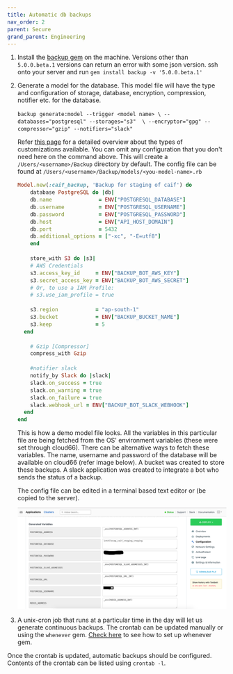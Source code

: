 ```yaml
---
title: Automatic db backups
nav_order: 2
parent: Secure
grand_parent: Engineering
---
```


1. Install the [backup gem](https://github.com/backup/backup) on the machine. Versions other than `5.0.0.beta.1` versions can return an error with some json version. ssh onto your server and run
	`gem install backup -v '5.0.0.beta.1'`

2. Generate a model for the database. This model file will have the type and configuration of storage, database, encryption, compression, notifier etc. for the database. 

	`backup generate:model --trigger <model name> \
	    --databases="postgresql" --storages="s3"  \
	    --encryptor="gpg" --compressor="gzip" --notifiers="slack"`

	Refer [this page](https://backup.github.io/backup/v4/generator/) for a detailed overview about the types of customizations available. You can omit any configuration that you don't need here on the command above. This will create a `/Users/<username>/Backup` directory by default. The config file can be found at `/Users/<username>/Backup/models/<you-model-name>.rb` 

	
	```ruby
	Model.new(:caif_backup, 'Backup for staging of caif') do
		database PostgreSQL do |db|
	    db.name               = ENV["POSTGRESQL_DATABASE"]
	    db.username           = ENV["POSTGRESQL_USERNAME"]
	    db.password           = ENV["POSTGRESQL_PASSWORD"]
	    db.host               = ENV["API_HOST_DOMAIN"]
	    db.port               = 5432
	    db.additional_options = ["-xc", "-E=utf8"]
		end

	 	store_with S3 do |s3|
	    # AWS Credentials
	    s3.access_key_id     = ENV["BACKUP_BOT_AWS_KEY"]
	    s3.secret_access_key = ENV["BACKUP_BOT_AWS_SECRET"]
	    # Or, to use a IAM Profile:
	    # s3.use_iam_profile = true

	    s3.region            = "ap-south-1"
	    s3.bucket            = ENV["BACKUP_BUCKET_NAME"]
	    s3.keep              = 5
	  end

		# Gzip [Compressor]
		compress_with Gzip

		#notifier slack
	 	notify_by Slack do |slack|
	    slack.on_success = true
	    slack.on_warning = true
	    slack.on_failure = true
	    slack.webhook_url = ENV["BACKUP_BOT_SLACK_WEBHOOK"]
	  end
	end
	```

	This is how a demo model file looks. All the variables in this particular file are being fetched from the OS' environment variables (these were set through cloud66). There can be alternative ways to fetch these variables. The name, username and password of the database will be available on cloud66 (refer image below). A bucket was created to store these backups. A slack application was created to integrate a bot who sends the status of a backup. 

	The config file can be edited in a terminal based text editor or (be copied to the server).

	[![environment-variables-c66](/assets/images/environment-variables-c66.png)](/assets/images/environment-variables-c66.png)

3. A unix-cron job that runs at a particular time in the day will let us generate continuous backups. The crontab can be updated manually or using the `whenever` gem. [Check here](https://github.com/javan/whenever) to see how to set up whenever gem. 

Once the crontab is updated, automatic backups should be configured. Contents of the crontab can be listed using `crontab -l`. 
